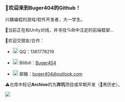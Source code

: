 ### 🌈欢迎来到Buger404的Github！

兴趣编程的游戏/软件开发者，大一学生。

🧐当前正在和Unity对线，并寻找💘命中注定的前端框架...

💃欢迎交朋友/合作：

* <img src="https://im.qq.com/favicon.ico" width="18" height="18"/> QQ：1361778219

* <img src="https://www.bilibili.com/favicon.ico" width="18" height="18"/> Bilibili：[Buger404](https://space.bilibili.com/313086171)

* <img src="http://outlook.live.com/favicon.ico" width="18" height="18"/> 邮箱：buger404@outlook.com

⚠️仓库中标记**Archive**的为**弃坑**项目或早期开发（🚫黑历史）。

<img align=left src="https://github-readme-stats.vercel.app/api?username=buger404&show_icons=true&hide_title=true&count_private=true&include_all_commits=true" />
